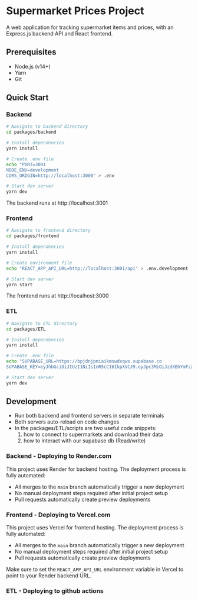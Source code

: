 # Supermarket Prices Project

A web application for tracking supermarket items and prices, with an Express.js backend API and React frontend.

## Prerequisites

- Node.js (v14+)
- Yarn
- Git

## Quick Start

### Backend

```bash
# Navigate to backend directory
cd packages/backend

# Install dependencies
yarn install

# Create .env file
echo "PORT=3001
NODE_ENV=development
CORS_ORIGIN=http://localhost:3000" > .env

# Start dev server
yarn dev
```

The backend runs at http://localhost:3001

### Frontend

```bash
# Navigate to frontend directory
cd packages/frontend

# Install dependencies
yarn install

# Create environment file
echo "REACT_APP_API_URL=http://localhost:3001/api" > .env.development

# Start dev server
yarn start
```
The frontend runs at http://localhost:3000


### ETL
```bash
# Navigate to ETL directory
cd packages/ETL

# Install dependencies
yarn install

# Create .env file
echo "SUPABASE_URL=https://bpjdnjpmiaikmswdxqwx.supabase.co
SUPABASE_KEY=eyJhbGciOiJIUzI1NiIsInR5cCI6IkpXVCJ9.eyJpc3MiOiJzdXBhYmFzZSIsInJlZiI6ImJwamRuanBtaWFpa21zd2R4cXd4Iiwicm9sZSI6ImFub24iLCJpYXQiOjE3NDYzODQzMjcsImV4cCI6MjA2MTk2MDMyN30.fDU_xsEWQN3r0HosHSeaXiAcckV-1hnhBdXHIooS0B0" > .env

# Start dev server
yarn dev
```


## Development

- Run both backend and frontend servers in separate terminals
- Both servers auto-reload on code changes
- In the packages/ETL/scripts are two useful code snippets:
    1) how to connect to supermarkets and download their data
    2) how to interact with our supabase db (Read/write)


### Backend - Deploying to Render.com
This project uses Render for backend hosting. The deployment process is fully automated:
- All merges to the `main` branch automatically trigger a new deployment
- No manual deployment steps required after initial project setup
- Pull requests automatically create preview deployments

### Frontend - Deploying to Vercel.com
This project uses Vercel for frontend hosting. The deployment process is fully automated:
- All merges to the `main` branch automatically trigger a new deployment
- No manual deployment steps required after initial project setup
- Pull requests automatically create preview deployments

Make sure to set the `REACT_APP_API_URL` environment variable in Vercel to point to your Render backend URL.

### ETL - Deploying to github actions
